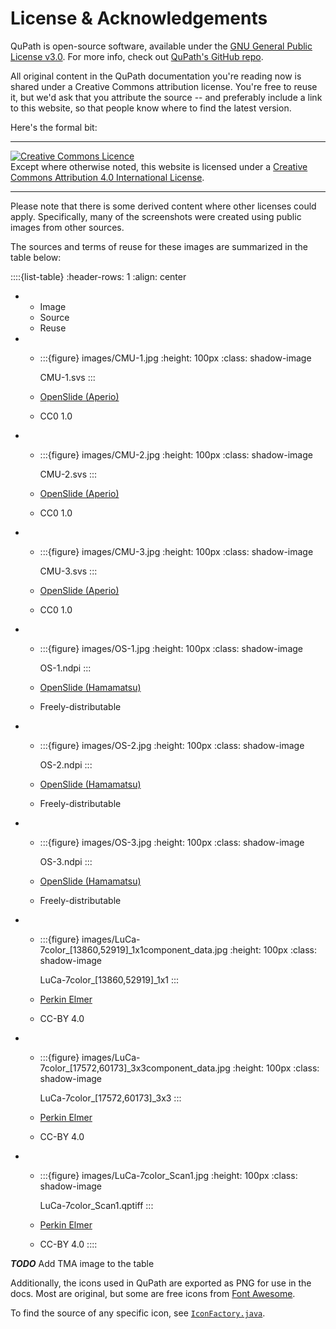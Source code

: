 # License & Acknowledgements

QuPath is open-source software, available under the [GNU General Public License v3.0](https://github.com/qupath/qupath/blob/main/LICENSE).
For more info, check out [QuPath's GitHub repo](https://github.com/qupath/qupath).

All original content in the QuPath documentation you're reading now is shared under a Creative Commons attribution license.
You're free to reuse it, but we'd ask that you attribute the source -- and preferably include a link to this website, so that people know where to find the latest version.

Here's the formal bit:

---

<a rel="license" href="http://creativecommons.org/licenses/by/4.0/"><img alt="Creative Commons Licence" style="border-width:0" src="https://i.creativecommons.org/l/by/4.0/88x31.png" /></a><br />Except where otherwise noted, this website is licensed under a <a rel="license" href="http://creativecommons.org/licenses/by/4.0/">Creative Commons Attribution 4.0 International License</a>.

---

Please note that there is some derived content where other licenses could apply.
Specifically, many of the screenshots were created using public images from other sources.

The sources and terms of reuse for these images are summarized in the table below:

::::{list-table}
:header-rows: 1
:align: center

* - Image
  - Source
  - Reuse
* - :::{figure} images/CMU-1.jpg
    :height: 100px
    :class: shadow-image

    CMU-1.svs
    :::

  - [OpenSlide (Aperio)](http://openslide.cs.cmu.edu/download/openslide-testdata/Aperio/)
  - CC0 1.0
* - :::{figure} images/CMU-2.jpg
    :height: 100px
    :class: shadow-image

    CMU-2.svs
    :::

  - [OpenSlide (Aperio)](http://openslide.cs.cmu.edu/download/openslide-testdata/Aperio/)
  - CC0 1.0
* - :::{figure} images/CMU-3.jpg
    :height: 100px
    :class: shadow-image

    CMU-3.svs
    :::

  - [OpenSlide (Aperio)](http://openslide.cs.cmu.edu/download/openslide-testdata/Aperio/)
  - CC0 1.0
* - :::{figure} images/OS-1.jpg
    :height: 100px
    :class: shadow-image

    OS-1.ndpi
    :::

  - [OpenSlide (Hamamatsu)](http://openslide.cs.cmu.edu/download/openslide-testdata/Hamamatsu/)
  - Freely-distributable
* - :::{figure} images/OS-2.jpg
    :height: 100px
    :class: shadow-image

    OS-2.ndpi
    :::

  - [OpenSlide (Hamamatsu)](http://openslide.cs.cmu.edu/download/openslide-testdata/Hamamatsu/)
  - Freely-distributable
* - :::{figure} images/OS-3.jpg
    :height: 100px
    :class: shadow-image

    OS-3.ndpi
    :::

  - [OpenSlide (Hamamatsu)](http://openslide.cs.cmu.edu/download/openslide-testdata/Hamamatsu/)
  - Freely-distributable
* - :::{figure} images/LuCa-7color_[13860,52919]_1x1component_data.jpg
    :height: 100px
    :class: shadow-image

    LuCa-7color_[13860,52919]_1x1
    :::

  - [Perkin Elmer](https://downloads.openmicroscopy.org/images/Vectra-QPTIFF/perkinelmer/)
  - CC-BY 4.0
* - :::{figure} images/LuCa-7color_[17572,60173]_3x3component_data.jpg
    :height: 100px
    :class: shadow-image

    LuCa-7color_[17572,60173]_3x3
    :::

  - [Perkin Elmer](https://downloads.openmicroscopy.org/images/Vectra-QPTIFF/perkinelmer/)
  - CC-BY 4.0
* - :::{figure} images/LuCa-7color_Scan1.jpg
    :height: 100px
    :class: shadow-image

    LuCa-7color_Scan1.qptiff
    :::

  - [Perkin Elmer](https://downloads.openmicroscopy.org/images/Vectra-QPTIFF/perkinelmer/)
  - CC-BY 4.0
::::

***TODO*** Add TMA image to the table

Additionally, the icons used in QuPath are exported as PNG for use in the docs.
Most are original, but some are free icons from [Font Awesome](https://github.com/FortAwesome/Font-Awesome).

To find the source of any specific icon, see [`IconFactory.java`](https://github.com/qupath/qupath/blob/6bd29f9586a9b34759498854ad8f36920dfa386b/qupath-gui-fx/src/main/java/qupath/lib/gui/tools/IconFactory.java).